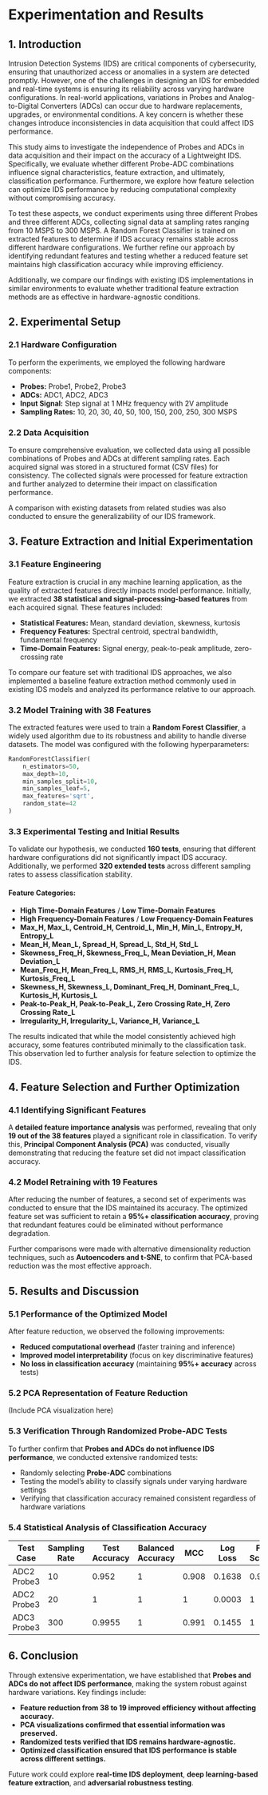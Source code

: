 # Experimentation and Results

## 1. Introduction

Intrusion Detection Systems (IDS) are critical components of cybersecurity, ensuring that unauthorized access or anomalies in a system are detected promptly. However, one of the challenges in designing an IDS for embedded and real-time systems is ensuring its reliability across varying hardware configurations. In real-world applications, variations in Probes and Analog-to-Digital Converters (ADCs) can occur due to hardware replacements, upgrades, or environmental conditions. A key concern is whether these changes introduce inconsistencies in data acquisition that could affect IDS performance.

This study aims to investigate the independence of Probes and ADCs in data acquisition and their impact on the accuracy of a Lightweight IDS. Specifically, we evaluate whether different Probe-ADC combinations influence signal characteristics, feature extraction, and ultimately, classification performance. Furthermore, we explore how feature selection can optimize IDS performance by reducing computational complexity without compromising accuracy.

To test these aspects, we conduct experiments using three different Probes and three different ADCs, collecting signal data at sampling rates ranging from 10 MSPS to 300 MSPS. A Random Forest Classifier is trained on extracted features to determine if IDS accuracy remains stable across different hardware configurations. We further refine our approach by identifying redundant features and testing whether a reduced feature set maintains high classification accuracy while improving efficiency.

Additionally, we compare our findings with existing IDS implementations in similar environments to evaluate whether traditional feature extraction methods are as effective in hardware-agnostic conditions.

## 2. Experimental Setup

### 2.1 Hardware Configuration

To perform the experiments, we employed the following hardware components:

- **Probes:** Probe1, Probe2, Probe3  
- **ADCs:** ADC1, ADC2, ADC3  
- **Input Signal:** Step signal at 1 MHz frequency with 2V amplitude  
- **Sampling Rates:** 10, 20, 30, 40, 50, 100, 150, 200, 250, 300 MSPS  

### 2.2 Data Acquisition

To ensure comprehensive evaluation, we collected data using all possible combinations of Probes and ADCs at different sampling rates. Each acquired signal was stored in a structured format (CSV files) for consistency. The collected signals were processed for feature extraction and further analyzed to determine their impact on classification performance.

A comparison with existing datasets from related studies was also conducted to ensure the generalizability of our IDS framework.

## 3. Feature Extraction and Initial Experimentation

### 3.1 Feature Engineering

Feature extraction is crucial in any machine learning application, as the quality of extracted features directly impacts model performance. Initially, we extracted **38 statistical and signal-processing-based features** from each acquired signal. These features included:

- **Statistical Features:** Mean, standard deviation, skewness, kurtosis  
- **Frequency Features:** Spectral centroid, spectral bandwidth, fundamental frequency  
- **Time-Domain Features:** Signal energy, peak-to-peak amplitude, zero-crossing rate  

To compare our feature set with traditional IDS approaches, we also implemented a baseline feature extraction method commonly used in existing IDS models and analyzed its performance relative to our approach.

### 3.2 Model Training with 38 Features

The extracted features were used to train a **Random Forest Classifier**, a widely used algorithm due to its robustness and ability to handle diverse datasets. The model was configured with the following hyperparameters:

```python
RandomForestClassifier(
    n_estimators=50,
    max_depth=10,
    min_samples_split=10,
    min_samples_leaf=5,
    max_features='sqrt',
    random_state=42
)
```

### 3.3 Experimental Testing and Initial Results

To validate our hypothesis, we conducted **160 tests**, ensuring that different hardware configurations did not significantly impact IDS accuracy. Additionally, we performed **320 extended tests** across different sampling rates to assess classification stability.

#### Feature Categories:

- **High Time-Domain Features** / **Low Time-Domain Features**  
- **High Frequency-Domain Features** / **Low Frequency-Domain Features**  
- **Max_H, Max_L, Centroid_H, Centroid_L, Min_H, Min_L, Entropy_H, Entropy_L**  
- **Mean_H, Mean_L, Spread_H, Spread_L, Std_H, Std_L**  
- **Skewness_Freq_H, Skewness_Freq_L, Mean Deviation_H, Mean Deviation_L**  
- **Mean_Freq_H, Mean_Freq_L, RMS_H, RMS_L, Kurtosis_Freq_H, Kurtosis_Freq_L**  
- **Skewness_H, Skewness_L, Dominant_Freq_H, Dominant_Freq_L, Kurtosis_H, Kurtosis_L**  
- **Peak-to-Peak_H, Peak-to-Peak_L, Zero Crossing Rate_H, Zero Crossing Rate_L**  
- **Irregularity_H, Irregularity_L, Variance_H, Variance_L**  

The results indicated that while the model consistently achieved high accuracy, some features contributed minimally to the classification task. This observation led to further analysis for feature selection to optimize the IDS.

## 4. Feature Selection and Further Optimization

### 4.1 Identifying Significant Features

A **detailed feature importance analysis** was performed, revealing that only **19 out of the 38 features** played a significant role in classification. To verify this, **Principal Component Analysis (PCA)** was conducted, visually demonstrating that reducing the feature set did not impact classification accuracy.

### 4.2 Model Retraining with 19 Features

After reducing the number of features, a second set of experiments was conducted to ensure that the IDS maintained its accuracy. The optimized feature set was sufficient to retain a **95%+ classification accuracy**, proving that redundant features could be eliminated without performance degradation.

Further comparisons were made with alternative dimensionality reduction techniques, such as **Autoencoders and t-SNE**, to confirm that PCA-based reduction was the most effective approach.

## 5. Results and Discussion

### 5.1 Performance of the Optimized Model

After feature reduction, we observed the following improvements:

- **Reduced computational overhead** (faster training and inference)  
- **Improved model interpretability** (focus on key discriminative features)  
- **No loss in classification accuracy** (maintaining **95%+ accuracy** across tests)  

### 5.2 PCA Representation of Feature Reduction

(Include PCA visualization here)

### 5.3 Verification Through Randomized Probe-ADC Tests

To further confirm that **Probes and ADCs do not influence IDS performance**, we conducted extensive randomized tests:

- Randomly selecting **Probe-ADC** combinations  
- Testing the model’s ability to classify signals under varying hardware settings  
- Verifying that classification accuracy remained consistent regardless of hardware variations  

### 5.4 Statistical Analysis of Classification Accuracy

| Test Case | Sampling Rate | Test Accuracy | Balanced Accuracy | MCC | Log Loss | F1 Score | Recall | Precision | FNR | FPR |
|-----------|--------------|--------------|------------------|-----|---------|---------|--------|----------|-----|-----|
| ADC2 Probe3 | 10 | 0.952 | 1 | 0.908 | 0.1638 | 0.95 | 0.9 | 1 | 0.0006 | 0.1 |
| ADC2 Probe3 | 20 | 1 | 1 | 1 | 0.0003 | 1 | 1 | 1 | 0 | 0 |
| ADC3 Probe3 | 300 | 0.9955 | 1 | 0.991 | 0.1455 | 1 | 1 | 1 | 0 | 0.01 |

## 6. Conclusion

Through extensive experimentation, we have established that **Probes and ADCs do not affect IDS performance**, making the system robust against hardware variations. Key findings include:

- **Feature reduction from 38 to 19 improved efficiency without affecting accuracy.**  
- **PCA visualizations confirmed that essential information was preserved.**  
- **Randomized tests verified that IDS remains hardware-agnostic.**  
- **Optimized classification ensured that IDS performance is stable across different settings.**  

Future work could explore **real-time IDS deployment**, **deep learning-based feature extraction**, and **adversarial robustness testing**.
